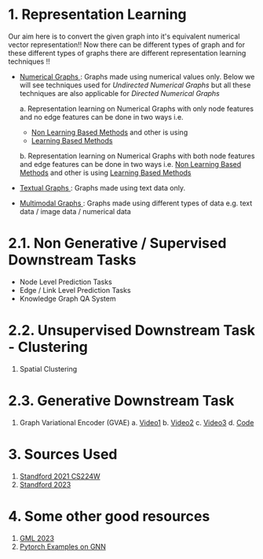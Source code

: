 # 1. Representation Learning
Our aim here is to convert the given graph into it's equivalent numerical vector representation!! Now there can be different types of graph and for these different types of graphs there are different representation learning techniques !!

- <ins> Numerical Graphs </ins> :
  Graphs made using numerical values only. Below we will see techniques used for *Undirected Numerical Graphs* but all these techniques are also applicable for *Directed Numerical Graphs*

  a. Representation learning on Numerical Graphs with only node features and no edge features can be done in two ways i.e.
  - [Non Learning Based Methods](https://khetansarvesh.medium.com/introduction-to-graph-neural-networks-gnn-a145a81a81dc) and other is using
  - [Learning Based Methods](https://khetansarvesh.medium.com/graph-representation-learning-using-graph-convolution-attention-network-452732f69027)
  
  b. Representation learning on Numerical Graphs with both node features and edge features can be done in two ways i.e. [Non Learning Based Methods]() and other is using [Learning Based Methods]()
    

- <ins> Textual Graphs </ins> :
  Graphs made using text data only.

- <ins> Multimodal Graphs </ins> :
  Graphs made using different types of data e.g. text data / image data / numerical data

# 2.1. Non Generative / Supervised Downstream Tasks
- Node Level Prediction Tasks
- Edge / Link Level Prediction Tasks
- Knowledge Graph QA System

# 2.2. Unsupervised Downstream Task - Clustering
1. Spatial Clustering

# 2.3. Generative Downstream Task
1. Graph Variational Encoder (GVAE)
  a. [Video1](https://www.youtube.com/watch?v=ZyiW_ibeDGc)
  b. [Video2](https://www.youtube.com/watch?v=xoSU9aDSy4U)
  c. [Video3](https://www.youtube.com/watch?v=F45X7e6QS4E)
  d. [Code](https://github.com/deepfindr/gvae)

# 3. Sources Used
1. [Standford 2021 CS224W](https://www.youtube.com/playlist?list=PLoROMvodv4rPLKxIpqhjhPgdQy7imNkDn)
2. [Standford 2023](https://www.youtube.com/playlist?list=PLhlnCXGrJEEF50wrqIf42N4QIFuTe7g1V)

# 4. Some other good resources
1. [GML 2023](https://github.com/xbresson/GML2023/tree/main)
2. [Pytorch Examples on GNN](https://github.com/pyg-team/pytorch_geometric/tree/master/examples)
